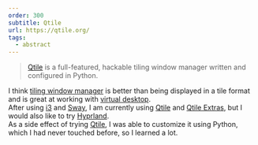 ```yaml
---
order: 300
subtitle: Qtile
url: https://qtile.org/
tags:
  - abstract
---
```


> [Qtile](https://qtile.org/) is a full-featured, hackable tiling window manager written and configured in Python.

I think [tiling window manager](https://en.wikipedia.org/wiki/Tiling_window_manager) is better than being displayed in a tile format and is great at working with [virtual desktop](https://en.wikipedia.org/wiki/Virtual_desktop).  
After using [i3](https://i3wm.org/) and [Sway](https://swaywm.org/), I am currently using [Qtile](https://qtile.org/) and [Qtile Extras](https://github.com/elParaguayo/qtile-extras), but I would also like to try [Hyprland](https://hyprland.org/).  
As a side effect of trying [Qtile](https://qtile.org/), I was able to customize it using Python, which I had never touched before, so I learned a lot.
